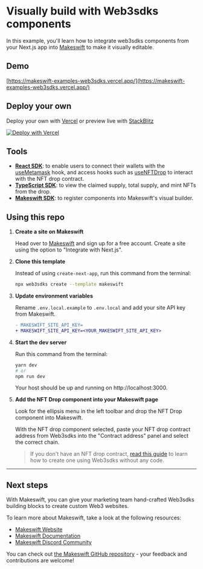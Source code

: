 # Visually build with Web3sdks components

In this example, you'll learn how to integrate web3sdks components from your Next.js app into [Makeswift](https://www.makeswift.com) to make it visually editable.

## Demo

[https://makeswift-examples-web3sdks.vercel.app/](https://makeswift-examples-web3sdks.vercel.app/)

## Deploy your own

Deploy your own with [Vercel](https://vercel.com/new/git/external?repository-url=https://github.com/makeswift/makeswift/tree/main/examples/web3sdks&project-name=makeswift-web3sdks-template&repository-name=makeswift-web3sdks-template&env=MAKESWIFT_SITE_API_KEY&envDescription=The%20API%20key%20for%20your%20Makeswift%20site&envLink=https%3A%2F%2Fwww.makeswift.com%2Fdocs%2Fguides%2Fgetting-started%23configure-the-makeswift-site-api-key) or preview live with [StackBlitz](https://stackblitz.com/github/makeswift/makeswift/tree/main/examples/web3sdks)

[![Deploy with Vercel](https://vercel.com/button)](https://vercel.com/new/git/external?repository-url=https://github.com/makeswift/makeswift/tree/main/examples/web3sdks&project-name=makeswift-web3sdks-template&repository-name=makeswift-web3sdks-template&env=MAKESWIFT_SITE_API_KEY&envDescription=The%20API%20key%20for%20your%20Makeswift%20site&envLink=https%3A%2F%2Fwww.makeswift.com%2Fdocs%2Fguides%2Fgetting-started%23configure-the-makeswift-site-api-key)

## Tools

- [**React SDK**](https://docs.web3sdks.com/react): to enable users to connect their wallets with the [useMetamask](https://docs.web3sdks.com/react/react.usemetamask) hook, and access hooks such as [useNFTDrop](https://docs.web3sdks.com/react/react.usenftdrop) to interact with the NFT drop contract.
- [**TypeScript SDK**](https://docs.web3sdks.com/typescript): to view the claimed supply, total supply, and mint NFTs from the drop.
- [**Makeswift SDK**](https://www.makeswift.com/docs): to register components into Makeswift's visual builder.

## Using this repo

1. **Create a site on Makeswift**

   Head over to [Makeswift](https://app.makeswift.com) and sign up for a free account. Create a site using the option to "Integrate with Next.js".

2. **Clone this template**

   Instead of using `create-next-app`, run this command from the terminal:

   ```bash
   npx web3sdks create --template makeswift
   ```

3. **Update environment variables**

   Rename `.env.local.example` to `.env.local` and add your site API key from Makeswift.

   ```diff
   - MAKESWIFT_SITE_API_KEY=
   + MAKESWIFT_SITE_API_KEY=<YOUR_MAKESWIFT_SITE_API_KEY>
   ```

4. **Start the dev server**

   Run this command from the terminal:

   ```bash
   yarn dev
   # or
   npm run dev
   ```

   Your host should be up and running on http://localhost:3000.

5. **Add the NFT Drop component into your Makeswift page**

   Look for the ellipsis menu in the left toolbar and drop the NFT Drop component into Makeswift.

   With the NFT drop component selected, paste your NFT drop contract address from Web3sdks into the "Contract address" panel and select the correct chain.

   > If you don't have an NFT drop contract, [read this guide](https://docs.web3sdks.com/guides/release-an-nft-drop-with-no-code#create-a-drop-contract) to learn how to create one using Web3sdks without any code.

---

## Next steps

With Makeswift, you can give your marketing team hand-crafted Web3sdks building blocks to create custom Web3 websites.

To learn more about Makeswift, take a look at the following resources:

- [Makeswift Website](https://www.makeswift.com/)
- [Makeswift Documentation](https://www.makeswift.com/docs/)
- [Makeswift Discord Community](https://discord.gg/dGNdF3Uzfz)

You can check out [the Makeswift GitHub repository](https://github.com/makeswift/makeswift) - your feedback and contributions are welcome!
